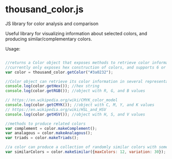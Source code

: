 # thousand_color.js
JS library for color analysis and comparison

Useful library for visualizing information about selected colors, and producing similar/complementary colors.

Usage:
```javascript

//returns a Color object that exposes methods to retrieve color information
//currently only exposes hex construction of colors, and supports 6 or 3 digit hex values
var color = thousand_color.getColor("#3a0232");

//Color object can retrieve its color information in several representative formats
console.log(color.getHex()); //hex string
console.log(color.getRGB()); //object with R, G, and B values

// https://en.wikipedia.org/wiki/CMYK_color_model
console.log(color.getCMYK()); //object with C, M, Y, and K values
// https://en.wikipedia.org/wiki/HSL_and_HSV
console.log(color.getHSV()); //object with H, S, and V values

//methods to produce related colors
var complement = color.makeComplement();
var analagous = color.makeAnalagous(); 
var triads = color.makeTriads();

//a color can produce a collection of randomly similar colors with some degree of variance
var similarColors = color.makeSimilar({maxColors: 12, variation: 30});
```
